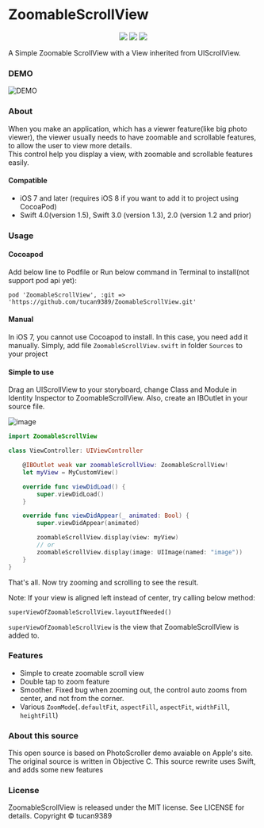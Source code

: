 # ZoomableScrollView
<p align="center">
    <a href=""><img src="https://img.shields.io/github/license/mashape/apistatus.svg"></a>
    <a href=""><img src="https://img.shields.io/badge/swift-4.0-orange.svg"></a>
    <a href=""><img src="https://img.shields.io/badge/ios-8.0+-blue.svg"></a>
</p>

A Simple Zoomable ScrollView with a View inherited from UIScrollView.

### DEMO
![DEMO](https://s3.amazonaws.com/tucan-images/ZoomableScrollViewDEMO002.gif)

### About
When you make an application, which has a viewer feature(like big photo viewer), the viewer usually needs to have zoomable and scrollable features, to allow the user to view more details.  
This control help you display a view, with zoomable and scrollable features easily.

#### Compatible

- iOS 7 and later (requires iOS 8 if you want to add it to project using CocoaPod)
- Swift 4.0(version 1.5), Swift 3.0 (version 1.3), 2.0 (version 1.2 and prior)

### Usage

#### Cocoapod
Add below line to Podfile or Run below command in Terminal to install(not support pod api yet):  
```
pod 'ZoomableScrollView', :git => 'https://github.com/tucan9389/ZoomableScrollView.git'
```

#### Manual
In iOS 7, you cannot use Cocoapod to install. In this case, you need add it manually. Simply, add file `ZoomableScrollView.swift` in folder `Sources` to your project

#### Simple to use
Drag an UIScrollView to your storyboard, change Class and Module in Identity Inspector to ZoomableScrollView. Also, create an IBOutlet in your source file.

![image](https://s3.amazonaws.com/tucan-images/ZoomableScrollView-storyboard.png)

```swift
import ZoomableScrollView

class ViewController: UIViewController

    @IBOutlet weak var zoomableScrollView: ZoomableScrollView!
    let myView = MyCustomView()

    override func viewDidLoad() {
        super.viewDidLoad()
    }

    override func viewDidAppear(_ animated: Bool) {
        super.viewDidAppear(animated)

        zoomableScrollView.display(view: myView)
        // or
        zoomableScrollView.display(image: UIImage(named: "image"))
    }
}
```
That's all. Now try zooming and scrolling to see the result.

Note: If your view is aligned left instead of center, try calling below method:

```superViewOfZoomableScrollView.layoutIfNeeded()```

`superViewOfZoomableScrollView` is the view that ZoomableScrollView is added to.

### Features
- Simple to create zoomable scroll view
- Double tap to zoom feature
- Smoother. Fixed bug when zooming out, the control auto zooms from center, and not from the corner.
- Various `ZoomMode`(`.defaultFit`, `aspectFill`, `aspectFit`, `widthFill`, `heightFill`)

### About this source
This open source is based on PhotoScroller demo avaiable on Apple's site. The original source is written in Objective C. This source rewrite uses Swift, and adds some new features

### License
ZoomableScrollView is released under the MIT license. See LICENSE for details. Copyright © tucan9389
